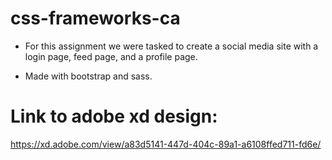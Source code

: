 # css-frameworks-ca

- For this assignment we were tasked to create a social media site with a login page, feed page, and a profile page.

- Made with bootstrap and sass.

# Link to adobe xd design:

https://xd.adobe.com/view/a83d5141-447d-404c-89a1-a6108ffed711-fd6e/
